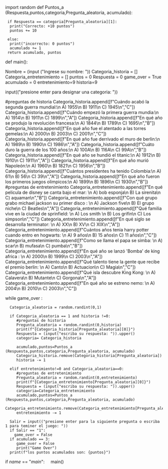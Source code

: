 import random
def Puntos_a (Respuesta,puntos,categoria,Pregunta_aleatoria, acumulado):
   
     if Respuesta == categoria[Pregunta_aleatoria][1]:
      print("Correcto: +10 puntos")
      puntos += 10
   
     else:
      print("incorrecto: 0 puntos")
      acumulado += 1
     return acumulado, puntos

def main():
  
   Nombre = (input ("Ingrese su nombre: "))
   Categoria_historia = []
   Categoria_entretenimiento = []
   puntos = 0
   Respuesta = 0
   game_over = True
   acumulado = 0
   entretenimiento=9
   historia=9
  


   

   input(("presione enter para designar una categoria: "))

   #preguntas de historia
   Categoria_historia.append([f"Cuándo acabó la segunda guerra mundial:\n A) 1955\n B) 1911\n C) 1945\n","C"])
   Categoria_historia.append([f"Cuándo empezó la primera guerra mundia:\n A) 1914\n B) 1911\n C) 1899\n","A"])
   Categoria_historia.append([f"En qué año se produjo la revolución francesa:\n A) 1844\n B) 1789\n C) 1695\n","B"])
   Categoria_historia.append([f"En qué año fue el atentado a las torres gemelas:\n A) 2000\n B) 2003\n C) 2001\n","C"])
   Categoria_historia.append([f"En qué año fue derrivado el muro de berlin:\n A) 1989\n B) 1990\n C) 1986\n","A"])
   Categoria_historia.append([f"Cuáto duro la guerra de los 100 años:\n A) 100A\n B) 116A\n C) 99A\n","B"])
   Categoria_historia.append([f"En qué año se hundió el titanic:\n A) 1912\n B) 1910\n C) 1911\n","A"])
   Categoria_historia.append([f"En qué año murió Napoleón:\n A) 1960\n B) 1821\n C) 1956\n","B"])
   Categoria_historia.append([f"Cuántos presidentes ha tenido Colombia:\n A) 61\n B) 56\n C) 39\n","A"])
   Categoria_historia.append([f"En qué año fueron los primeros juegos olimpicos:\n A) 1899\n B) 1896\n C) 1930\n","B"])
   #preguntas de entretenimiento 
   Categoria_entretenimiento.append([f"En qué pelicula de disney se canta bajo el mar: \n A) bob esponja\n B) La sirenita\n C) aquaman\n","B"])
   Categoria_entretenimiento.append([f"Con qué grupo grabo michael jackson su primer disco : \n A) Jackson five\n B) El grupo niche\n C) Beatles\n","A"])
   Categoria_entretenimiento.append([f"Qué familia vive en la ciudad de sprinfield: \n A) Los smith \n B) Los grifin\n C) Los simpson\n","C"])
   Categoria_entretenimiento.append([f"En qué siglo se desarrolla terminator: \n A) XX\n B) XV\n C) XIX\n","A"])
   Categoria_entretenimiento.append([f"Cuántos años tenia harry potter cuando entro en hogwarts: \n A) 9 años\n B) 15 años\n C) 11 años\n","C"])
   Categoria_entretenimiento.append([f"Como se llama el papa se simba: \n A) scar\n B) mufasa\n C) pumba\n","B"])
   Categoria_entretenimiento.append([f"En qué año  se lanzó 'Bomba' de king africa : \n A) 2000\n B) 1999\n C) 2003\n","A"])
   Categoria_entretenimiento.append([f"Qué talento tiene la gente que recibe el premio berlin: \n A) Canto\n B) Actuacion\n C) Magia\n","C"])
   Categoria_entretenimiento.append([f"Qué isla descubre King Kong: \n A) Calavera\n B) Mutante\n C) Gorgona\n","A"])
   Categoria_entretenimiento.append([f"En qué año se estreno nemo: \n A) 2004\n B) 2010\n C) 2003\n","C"])
    
   while game_over : 
     
     

      Categoria_aleatoria = random.randint(0,1)   
     
      if Categoria_aleatoria == 1 and historia !=0:
         #preguntas de historia
         Pregunta_aleatoria = random.randint(0,historia)
         print(f"{Categoria_historia[Pregunta_aleatoria][0]}")
         Respuesta = (input("escriba su respuesta: ")).upper()
         categoria= Categoria_historia

         acumulado,puntos=Puntos_a (Respuesta,puntos,categoria,Pregunta_aleatoria, acumulado)
         Categoria_historia.remove(Categoria_historia[Pregunta_aleatoria])   
         historia -= 1      
      
      elif entretenimiento!=0 and Categoria_aleatoria==0:  
         #preguntas de entretenimiento
         Pregunta_aleatoria = random.randint(0,entretenimiento) 
         print(f"{Categoria_entretenimiento[Pregunta_aleatoria][0]}")
         Respuesta = (input("escriba su respuesta: ")).upper()
         categoria=Categoria_entretenimiento
         acumulado,puntos=Puntos_a (Respuesta,puntos,categoria,Pregunta_aleatoria, acumulado)
         Categoria_entretenimiento.remove(Categoria_entretenimiento[Pregunta_aleatoria])         
         entretenimiento -= 1
          
      Salir = input(("presione enter para la siguiente pregunta o escriba 1 para teminer el juego: "))        
      if Salir == "1":
        game_over = False       
      if acumulado == 3:
         game_over = False
         print("Game Over")
      print(f"los puntos acumulados son: {puntos}")
       
if _name_ == "_main_":
    main()
